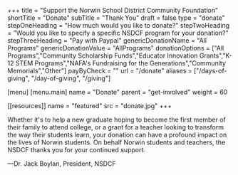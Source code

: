 +++
title               = "Support the Norwin School District Community Foundation"
shortTitle          = "Donate"
subTitle            = "Thank You"
draft               = false
type                = "donate"
stepOneHeading      = "How much would you like to donate?"
stepTwoHeading      = "Would you like to specify a specific NSDCF program for your donation?"
stepThreeHeading    = "Pay with Paypal"
genericDonationName = "All Programs"
genericDonationValue = "AllPrograms"
donationOptions = ["All Programs","Community Scholarship Funds","Educator Innovation Grants","K-12 STEM Programs","NAFA's Fundraising for the Generations","Community Memorials","Other"]
payByCheck          = ""
url = "/donate"
aliases = ["/days-of-giving", "/day-of-giving", "/giving"]

[menu]
  [menu.main]
    name = "Donate"
    parent = "get-involved"
    weight = 60
    
[[resources]]
  name = "featured"
  src  = "donate.jpg"
+++

Whether it's to help a new graduate hoping to become the first member of their family to attend college, or a grant for a teacher looking to transform the way their students learn, your donation can have a profound impact on the lives of Norwin students. On behalf Norwin students and teachers, the NSDCF thanks you for your continued support.

&mdash;Dr. Jack Boylan, President, NSDCF
